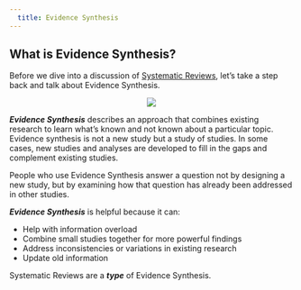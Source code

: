 ```yaml
---
  title: Evidence Synthesis
---
```


## What is Evidence Synthesis? 

Before we dive into a discussion of [Systematic Reviews](), let’s take a step back and talk about Evidence Synthesis.


<center>
<img src="{{site.baseurl}}/img/research.jpg" >
</center>


***Evidence Synthesis*** describes an approach that combines existing research to learn what’s known and not known about a particular topic. Evidence synthesis is not a new study but a study of studies. In some cases, new studies and analyses are developed to fill in the gaps and complement existing studies.

People who use Evidence Synthesis answer a question not by designing a new study, but by examining how that question has already been addressed in other studies. 

***Evidence Synthesis*** is helpful because it can:

- Help with information overload
- Combine small studies together for more powerful findings
- Address inconsistencies or variations in existing research
- Update old information

Systematic Reviews are a ***type*** of Evidence Synthesis.
